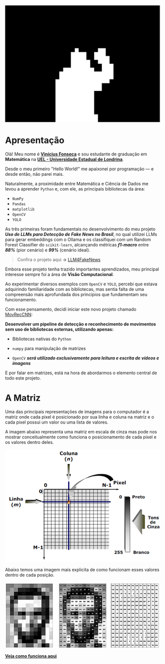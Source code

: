 
![wave](media/image/wave.gif)

# **Apresentação**
Olá! Meu nome é **[Vinícius Fonseca](https://www.linkedin.com/in/vinicius-silva-fonseca/)** e sou estudante de graduação em **Matemática** na **[UEL - Universidade Estadual de Londrina](https://portal.uel.br/conheca-a-uel/)**.  

Desde o meu primeiro "Hello World!" me apaixonei por programação — e desde então, não parei mais.  

Naturalmente, a proximidade entre Matemática e Ciência de Dados me levou a aprender ``Python`` e, com ele, as principais bibliotecas da área:

  - `NumPy`
  - `Pandas`
  - `matplotlib`
  - `OpenCV`
  - `YOLO`

As três primeiras foram fundamentais no desenvolvimento do meu projeto ***Uso de LLMs para Detecção de Fake News no Brasil***, no qual utilizei LLMs para gerar embeddings com o Ollama e os classifiquei com um Random Forest Classifier do `scikit-learn`, alcançando métricas ***f1-macro*** entre ***88%*** (pior cenário) e ***99%*** (cenário ideal).

>Confira o projeto aqui **→** [LLM4FakeNews](https://github.com/Viniks07/LLM4FakeNews)   

Embora esse projeto tenha trazido importantes aprendizados, meu principal interesse sempre foi a área de **Visão Computacional**.  

Ao experimentar diversos exemplos com `OpenCV` e `YOLO`, percebi que estava adquirindo familiaridade com as bibliotecas, mas sentia falta de uma compreensão mais aprofundada dos princípios que fundamentam seu funcionamento.

Com esse pensamento, decidi iniciar este novo projeto chamado [MovRecCNN](https://github.com/Viniks07/MovRecCNN):
  
 **Desenvolver um pipeline de detecção e reconhecimento de movimentos sem uso de bibliotecas externas, utilizando apenas:**

- Bibliotecas nativas do ``Python``

- ``numpy`` para manipulação de matrizes

- ``OpenCV`` ***será utilizado exclusivamente para leitura e escrita de vídeos e imagens***

E por falar em matrizes, está na hora de abordarmos o elemento central de todo este projeto.

# **A Matriz**

Uma das principais representações de imagens para o computador é a matriz onde cada pixel é posicionado por sua linha e coluna na matriz e o cada pixel possui um valor ou uma lista de valores.

A imagem abaixo representa uma matriz em escala de cinza mas pode nos mostrar conceitualmente como funciona o posicionamento de cada pixel e os valores dentro deles.

![Representação Matriz](media/image/matrix_representation.png)

Abaixo temos uma imagem mais explicita de como funcionam esses valores dentro de cada posição.

![Matriz RGB](media/image/gray_matrix.png)

[**Veja como funciona aqui**](https://viniks07.github.io/MovRecCNN/media/html/simulador_de_pixel.html)
